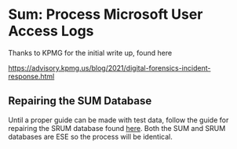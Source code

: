 # Sum: Process Microsoft User Access Logs

Thanks to KPMG for the initial write up, found here

https://advisory.kpmg.us/blog/2021/digital-forensics-incident-response.html

## Repairing the SUM Database

Until a proper guide can be made with test data, follow the guide for repairing the SRUM database found [here](https://github.com/EricZimmerman/Srum). Both the SUM and SRUM databases are ESE so the process will be identical.
